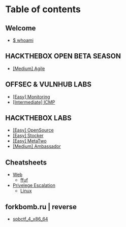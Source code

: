 # Table of contents

## Welcome

* [$ whoami](README.md)

## HACKTHEBOX OPEN BETA SEASON&#x20;

* [\[Medium\] Agile](hackthebox-open-beta-season/medium-agile.md)

## OFFSEC & VULNHUB LABS

* [\[Easy\] Monitoring](offsec-and-vulnhub-labs/easy-monitoring.md)
* [\[Intermediate\] ICMP](offsec-and-vulnhub-labs/intermediate-icmp.md)

## HACKTHEBOX LABS

* [\[Easy\] OpenSource](hackthebox-labs/easy-opensource.md)
* [\[Easy\] Stocker](hackthebox-labs/easy-stocker.md)
* [\[Easy\] MetaTwo](hackthebox-labs/easy-metatwo.md)
* [\[Medium\] Ambassador](hackthebox-labs/medium-ambassador.md)

## Cheatsheets

* [Web](notes/recon.md)
  * [ffuf](cheatsheets/web/ffuf.md)
* [Privelege Escalation](cheatsheets/privelege-escalation/README.md)
  * [Linux](privelege-escalation/linux.md)

## forkbomb.ru | reverse

* [spbctf\_4\_x86\_64](forkbomb.ru-or-reverse/spbctf\_4\_x86\_64.md)
